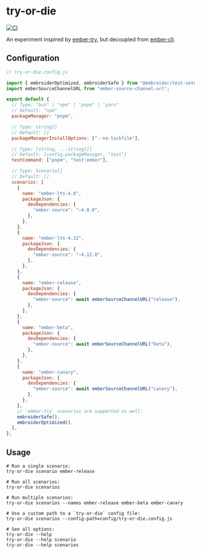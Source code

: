 # try-or-die

[![CI](https://github.com/bertdeblock/try-or-die/workflows/CI/badge.svg)](https://github.com/bertdeblock/try-or-die/actions?query=workflow%3ACI)

An experiment inspired by [ember-try](https://github.com/ember-cli/ember-try),
but decoupled from [ember-cli](https://github.com/ember-cli/ember-cli).

## Configuration

```js
// try-or-die.config.js

import { embroiderOptimized, embroiderSafe } from "@embroider/test-setup";
import emberSourceChannelURL from "ember-source-channel-url";

export default {
  // Type: "bun" | "npm" | "pnpm" | "yarn"
  // Default: "npm"
  packageManager: "pnpm",

  // Type: string[]
  // Default: []
  packageManagerInstallOptions: ["--no-lockfile"],

  // Type: [string, ...string[]]
  // Default: [config.packageManager, "test"]
  testCommand: ["pnpm", "test:ember"],

  // Type: Scenario[]
  // Default: []
  scenarios: [
    {
      name: "ember-lts-4.8",
      packageJson: {
        devDependencies: {
          "ember-source": "~4.8.0",
        },
      },
    },
    {
      name: "ember-lts-4.12",
      packageJson: {
        devDependencies: {
          "ember-source": "~4.12.0",
        },
      },
    },
    {
      name: "ember-release",
      packageJson: {
        devDependencies: {
          "ember-source": await emberSourceChannelURL("release"),
        },
      },
    },
    {
      name: "ember-beta",
      packageJson: {
        devDependencies: {
          "ember-source": await emberSourceChannelURL("beta"),
        },
      },
    },
    {
      name: "ember-canary",
      packageJson: {
        devDependencies: {
          "ember-source": await emberSourceChannelURL("canary"),
        },
      },
    },
    // `ember-try` scenarios are supported as well:
    embroiderSafe(),
    embroiderOptimized(),
  ],
};
```

## Usage

```shell
# Run a single scenario:
try-or-die scenario ember-release

# Run all scenarios:
try-or-die scenarios

# Run multiple scenarios:
try-or-die scenarios --names ember-release ember-beta ember-canary

# Use a custom path to a `try-or-die` config file:
try-or-die scenarios --config-path=config/try-or-die.config.js

# See all options:
try-or-die --help
try-or-die --help scenario
try-or-die --help scenarios
```
